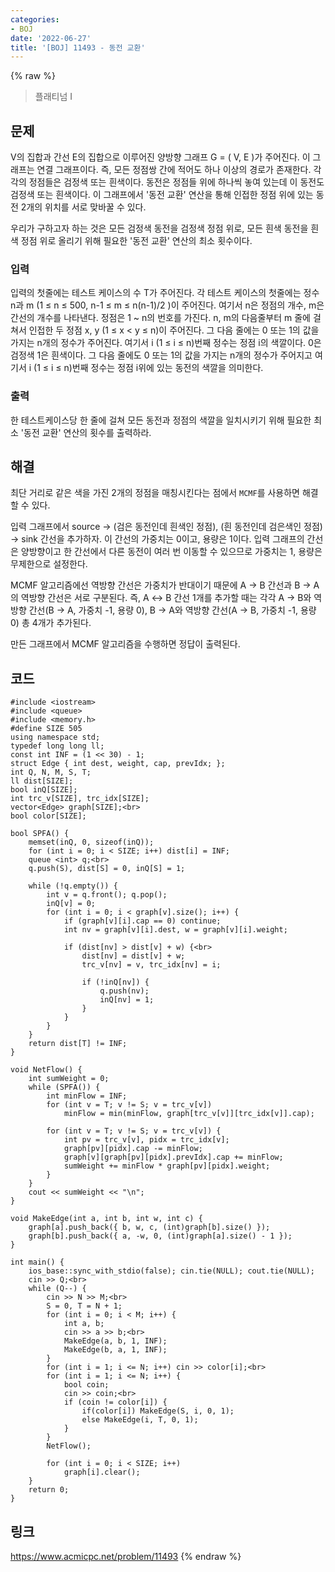 ```yaml
---
categories:
- BOJ
date: '2022-06-27'
title: '[BOJ] 11493 - 동전 교환'
---
```


{% raw %}
> 플래티넘 I<br>

## 문제
V의 집합과 간선 E의 집합으로 이루어진 양방향 그래프 G = ( V, E )가 주어진다. 이 그래프는 연결 그래프이다. 즉, 모든 정점쌍 간에 적어도 하나 이상의 경로가 존재한다. 각각의 정점들은 검정색 또는 흰색이다. 동전은 정점들 위에 하나씩 놓여 있는데 이 동전도 검정색 또는 흰색이다. 이 그래프에서 '동전 교환' 연산을 통해 인접한 정점 위에 있는 동전 2개의 위치를 서로 맞바꿀 수 있다.

우리가 구하고자 하는 것은  모든 검정색 동전을 검정색 정점 위로, 모든 흰색 동전을 흰색 정점 위로 올리기 위해 필요한 '동전 교환' 연산의 최소 횟수이다.

### 입력
입력의 첫줄에는 테스트 케이스의 수 T가 주어진다. 각 테스트 케이스의 첫줄에는 정수 n과 m (1 ≤ n ≤ 500, n-1 ≤ m ≤ n(n-1)/2 )이 주어진다. 여기서 n은 정점의 개수, m은 간선의 개수를 나타낸다. 정점은 1 ~ n의 번호를 가진다. n, m의 다음줄부터 m 줄에 걸쳐서 인접한 두 정점 x, y (1 ≤ x < y ≤ n)이 주어진다. 그 다음 줄에는 0 또는 1의 값을 가지는 n개의 정수가 주어진다. 여기서 i (1 ≤ i ≤ n)번째 정수는 정점 i의 색깔이다. 0은 검정색 1은 흰색이다. 그 다음 줄에도 0 또는 1의 값을 가지는 n개의 정수가 주어지고 여기서 i (1 ≤ i ≤ n)번째 정수는 정점 i위에 있는 동전의 색깔을 의미한다.

### 출력
한 테스트케이스당 한 줄에 걸쳐 모든 동전과 정점의 색깔을 일치시키기 위해 필요한 최소 '동전 교환' 연산의 횟수를 출력하라.

## 해결
최단 거리로 같은 색을 가진 2개의 정점을 매칭시킨다는 점에서 `MCMF`를 사용하면 해결할 수 있다.

입력 그래프에서 source → (검은 동전인데 흰색인 정점), (흰 동전인데 검은색인 정점) → sink 간선을 추가하자. 이 간선의 가중치는 0이고, 용량은 1이다. 입력 그래프의 간선은 양방향이고 한 간선에서 다른 동전이 여러 번 이동할 수 있으므로 가중치는 1, 용량은 무제한으로 설정한다.

MCMF 알고리즘에선 역방향 간선은 가중치가 반대이기 때문에 A → B 간선과 B → A의 역방향 간선은 서로 구분된다. 즉, A ↔ B 간선 1개를 추가할 때는 각각 A → B와 역방향 간선(B → A, 가중치 -1, 용량 0), B → A와 역방향 간선(A → B, 가중치 -1, 용량 0) 총 4개가 추가된다.

만든 그래프에서 MCMF 알고리즘을 수행하면 정답이 출력된다.

## 코드
```
#include <iostream>
#include <queue>
#include <memory.h>
#define SIZE 505
using namespace std;
typedef long long ll;
const int INF = (1 << 30) - 1;
struct Edge { int dest, weight, cap, prevIdx; };
int Q, N, M, S, T;
ll dist[SIZE];
bool inQ[SIZE];
int trc_v[SIZE], trc_idx[SIZE];
vector<Edge> graph[SIZE];<br>
bool color[SIZE];

bool SPFA() {
	memset(inQ, 0, sizeof(inQ));
	for (int i = 0; i < SIZE; i++) dist[i] = INF;
	queue <int> q;<br>
	q.push(S), dist[S] = 0, inQ[S] = 1;

	while (!q.empty()) {
		int v = q.front(); q.pop();
		inQ[v] = 0;
		for (int i = 0; i < graph[v].size(); i++) {
			if (graph[v][i].cap == 0) continue;
			int nv = graph[v][i].dest, w = graph[v][i].weight;

			if (dist[nv] > dist[v] + w) {<br>
				dist[nv] = dist[v] + w;
				trc_v[nv] = v, trc_idx[nv] = i;

				if (!inQ[nv]) {
					q.push(nv);
					inQ[nv] = 1;
				}
			}
		}
	}
	return dist[T] != INF;
}

void NetFlow() {
	int sumWeight = 0;
	while (SPFA()) {
		int minFlow = INF;
		for (int v = T; v != S; v = trc_v[v])
			minFlow = min(minFlow, graph[trc_v[v]][trc_idx[v]].cap);

		for (int v = T; v != S; v = trc_v[v]) {
			int pv = trc_v[v], pidx = trc_idx[v];
			graph[pv][pidx].cap -= minFlow;
			graph[v][graph[pv][pidx].prevIdx].cap += minFlow;
			sumWeight += minFlow * graph[pv][pidx].weight;
		}
	}
	cout << sumWeight << "\n";
}

void MakeEdge(int a, int b, int w, int c) {
	graph[a].push_back({ b, w, c, (int)graph[b].size() });
	graph[b].push_back({ a, -w, 0, (int)graph[a].size() - 1 });
}

int main() {
	ios_base::sync_with_stdio(false); cin.tie(NULL); cout.tie(NULL);
	cin >> Q;<br>
	while (Q--) {
		cin >> N >> M;<br>
		S = 0, T = N + 1;
		for (int i = 0; i < M; i++) {
			int a, b;
			cin >> a >> b;<br>
			MakeEdge(a, b, 1, INF);
			MakeEdge(b, a, 1, INF);
		}
		for (int i = 1; i <= N; i++) cin >> color[i];<br>
		for (int i = 1; i <= N; i++) {
			bool coin;
			cin >> coin;<br>
			if (coin != color[i]) {
				if(color[i]) MakeEdge(S, i, 0, 1);
				else MakeEdge(i, T, 0, 1);
			}
		}
		NetFlow();

		for (int i = 0; i < SIZE; i++)
			graph[i].clear();
	}
	return 0;
}
```

## 링크
https://www.acmicpc.net/problem/11493
{% endraw %}